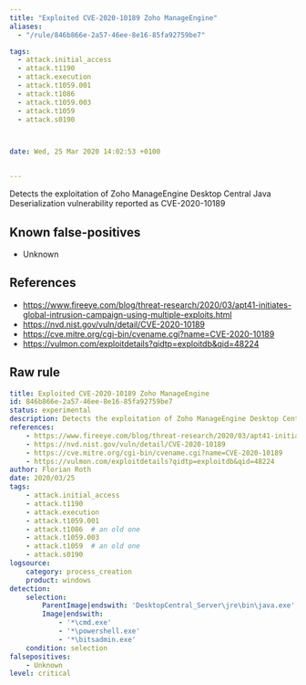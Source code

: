 ```yaml
---
title: "Exploited CVE-2020-10189 Zoho ManageEngine"
aliases:
  - "/rule/846b866e-2a57-46ee-8e16-85fa92759be7"

tags:
  - attack.initial_access
  - attack.t1190
  - attack.execution
  - attack.t1059.001
  - attack.t1086
  - attack.t1059.003
  - attack.t1059
  - attack.s0190



date: Wed, 25 Mar 2020 14:02:53 +0100


---
```


Detects the exploitation of Zoho ManageEngine Desktop Central Java Deserialization vulnerability reported as CVE-2020-10189

<!--more-->


## Known false-positives

* Unknown



## References

* https://www.fireeye.com/blog/threat-research/2020/03/apt41-initiates-global-intrusion-campaign-using-multiple-exploits.html
* https://nvd.nist.gov/vuln/detail/CVE-2020-10189
* https://cve.mitre.org/cgi-bin/cvename.cgi?name=CVE-2020-10189
* https://vulmon.com/exploitdetails?qidtp=exploitdb&qid=48224


## Raw rule
```yaml
title: Exploited CVE-2020-10189 Zoho ManageEngine
id: 846b866e-2a57-46ee-8e16-85fa92759be7
status: experimental
description: Detects the exploitation of Zoho ManageEngine Desktop Central Java Deserialization vulnerability reported as CVE-2020-10189
references:
    - https://www.fireeye.com/blog/threat-research/2020/03/apt41-initiates-global-intrusion-campaign-using-multiple-exploits.html
    - https://nvd.nist.gov/vuln/detail/CVE-2020-10189
    - https://cve.mitre.org/cgi-bin/cvename.cgi?name=CVE-2020-10189
    - https://vulmon.com/exploitdetails?qidtp=exploitdb&qid=48224
author: Florian Roth
date: 2020/03/25
tags:
    - attack.initial_access
    - attack.t1190
    - attack.execution
    - attack.t1059.001
    - attack.t1086  # an old one
    - attack.t1059.003
    - attack.t1059  # an old one
    - attack.s0190    
logsource:
    category: process_creation
    product: windows
detection:
    selection:
        ParentImage|endswith: 'DesktopCentral_Server\jre\bin\java.exe'
        Image|endswith: 
            - '*\cmd.exe'
            - '*\powershell.exe'
            - '*\bitsadmin.exe'
    condition: selection
falsepositives:
    - Unknown
level: critical

```
